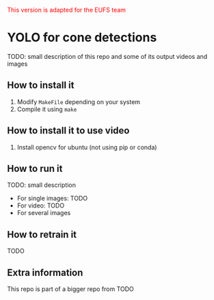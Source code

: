<span style="color:red">This version is adapted for the EUFS team</span>

# YOLO for cone detections

TODO: small description of this repo and some of its output videos and images 

## How to install it

1. Modify `MakeFile` depending on your system
1. Compile it using `make`

## How to install it to use video 

1. Install opencv for ubuntu (not using pip or conda)

## How to run it

TODO: small description

* For single images: TODO
* For video: TODO
* For several images

## How to retrain it

TODO

## Extra information

This repo is part of a bigger repo from TODO
